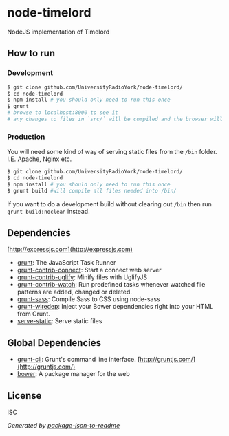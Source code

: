 # node-timelord 

NodeJS implementation of Timelord



## How to run

### Development

```sh
$ git clone github.com/UniversityRadioYork/node-timelord/
$ cd node-timelord
$ npm install # you should only need to run this once
$ grunt
# browse to localhost:8000 to see it
# any changes to files in `src/` will be compiled and the browser will automatically reload 
```

### Production

You will need some kind of way of serving static files from the `/bin` folder. I.E. Apache, Nginx etc.

```sh
$ git clone github.com/UniversityRadioYork/node-timelord/
$ cd node-timelord
$ npm install # you should only need to run this once
$ grunt build #will compile all files needed into /bin/
```

If you want to do a development build without clearing out `/bin` then run `grunt build:noclean` instead.

## Dependencies

[http://expressjs.com](http://expressjs.com)
- [grunt](https://github.com/gruntjs/grunt): The JavaScript Task Runner
- [grunt-contrib-connect](https://github.com/gruntjs/grunt-contrib-connect): Start a connect web server
- [grunt-contrib-uglify](https://github.com/gruntjs/grunt-contrib-uglify): Minify files with UglifyJS
- [grunt-contrib-watch](https://github.com/gruntjs/grunt-contrib-watch): Run predefined tasks whenever watched file patterns are added, changed or deleted.
- [grunt-sass](https://github.com/sindresorhus/grunt-sass): Compile Sass to CSS using node-sass
- [grunt-wiredep](https://github.com/stephenplusplus/grunt-wiredep): Inject your Bower dependencies right into your HTML from Grunt.
- [serve-static](https://github.com/expressjs/serve-static): Serve static files

## Global Dependencies

- [grunt-cli](https://github.com/gruntjs/grunt-cli): Grunt's command line interface. [http://gruntjs.com/](http://gruntjs.com/)
- [bower](http://bower.io/): A package manager for the web

## License

ISC

_Generated by [package-json-to-readme](https://github.com/zeke/package-json-to-readme)_
